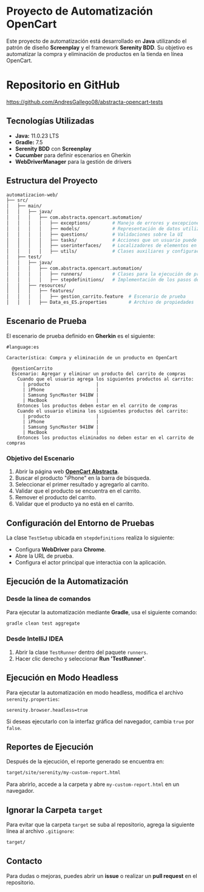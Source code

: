 # Proyecto de Automatización OpenCart

Este proyecto de automatización está desarrollado en **Java** utilizando el patrón de diseño **Screenplay** y el framework **Serenity BDD**. Su objetivo es automatizar la compra y eliminación de productos en la tienda en línea OpenCart.

# Repositorio en GitHub

https://github.com/AndresGallego08/abstracta-opencart-tests

## Tecnologías Utilizadas
- **Java:** 11.0.23 LTS
- **Gradle:** 7.5
- **Serenity BDD** con **Screenplay**
- **Cucumber** para definir escenarios en Gherkin
- **WebDriverManager** para la gestión de drivers

## Estructura del Proyecto
```bash
automatizacion-web/
├── src/
│   ├── main/
│   │   ├── java/
│   │   │   ├── com.abstracta.opencart.automation/ 
│   │   │   │   ├── exceptions/        # Manejo de errores y excepciones personalizadas
│   │   │   │   ├── models/            # Representación de datos utilizados en las pruebas
│   │   │   │   ├── questions/         # Validaciones sobre la UI
│   │   │   │   ├── tasks/             # Acciones que un usuario puede realizar
│   │   │   │   ├── userinterfaces/    # Localizadores de elementos en la página web
│   │   │   │   ├── utils/             # Clases auxiliares y configuraciones
│   ├── test/
│   │   ├── java/
│   │   │   ├── com.abstracta.opencart.automation/
│   │   │   │   ├── runners/           # Clases para la ejecución de pruebas con Cucumber
│   │   │   │   ├── stepdefinitions/   # Implementación de los pasos de prueba
│   │   ├── resources/
│   │   │   ├── features/
│   │   │   │   ├── gestion_carrito.feature  # Escenario de prueba
│   │   │   ├── Data_es_ES.properties        # Archivo de propiedades
```

## Escenario de Prueba
El escenario de prueba definido en **Gherkin** es el siguiente:

```gherkin
#language:es

Característica: Compra y eliminación de un producto en OpenCart

  @gestionCarrito
  Escenario: Agregar y eliminar un producto del carrito de compras
    Cuando que el usuario agrega los siguientes productos al carrito:
      | producto                 |
      | iPhone                   |
      | Samsung SyncMaster 941BW |
      | MacBook                  |
    Entonces los productos deben estar en el carrito de compras
    Cuando el usuario elimina los siguientes productos del carrito:
      | producto                 |
      | iPhone                   |
      | Samsung SyncMaster 941BW |
      | MacBook                  |
    Entonces los productos eliminados no deben estar en el carrito de compras
```

### Objetivo del Escenario
1. Abrir la página web **[OpenCart Abstracta](http://opencart.abstracta.us/)**.
2. Buscar el producto "iPhone" en la barra de búsqueda.
3. Seleccionar el primer resultado y agregarlo al carrito.
4. Validar que el producto se encuentra en el carrito.
5. Remover el producto del carrito.
6. Validar que el producto ya no está en el carrito.

## Configuración del Entorno de Pruebas
La clase `TestSetup` ubicada en `stepdefinitions` realiza lo siguiente:
- Configura **WebDriver** para **Chrome**.
- Abre la URL de prueba.
- Configura el actor principal que interactúa con la aplicación.

## Ejecución de la Automatización

### Desde la línea de comandos
Para ejecutar la automatización mediante **Gradle**, usa el siguiente comando:
```sh
gradle clean test aggregate
```

### Desde IntelliJ IDEA
1. Abrir la clase `TestRunner` dentro del paquete `runners`.
2. Hacer clic derecho y seleccionar **Run 'TestRunner'**.

## Ejecución en Modo Headless
Para ejecutar la automatización en modo headless, modifica el archivo `serenity.properties`:

```properties
serenity.browser.headless=true
```
Si deseas ejecutarlo con la interfaz gráfica del navegador, cambia `true` por `false`.

## Reportes de Ejecución
Después de la ejecución, el reporte generado se encuentra en:
```sh
target/site/serenity/my-custom-report.html
```
Para abrirlo, accede a la carpeta y abre `my-custom-report.html` en un navegador.

## Ignorar la Carpeta `target`
Para evitar que la carpeta `target` se suba al repositorio, agrega la siguiente línea al archivo `.gitignore`:

```sh
target/
```

## Contacto
Para dudas o mejoras, puedes abrir un **issue** o realizar un **pull request** en el repositorio.